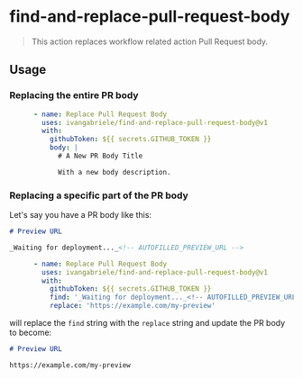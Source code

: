# find-and-replace-pull-request-body

> This action replaces workflow related action Pull Request body.

## Usage

### Replacing the entire PR body

```yml
      - name: Replace Pull Request Body
        uses: ivangabriele/find-and-replace-pull-request-body@v1
        with:
          githubToken: ${{ secrets.GITHUB_TOKEN }}
          body: |
            # A New PR Body Title

            With a new body description.
```

### Replacing a specific part of the PR body

Let's say you have a PR body like this:

```md
# Preview URL

_Waiting for deployment..._<!-- AUTOFILLED_PREVIEW_URL -->
```

```yml
      - name: Replace Pull Request Body
        uses: ivangabriele/find-and-replace-pull-request-body@v1
        with:
          githubToken: ${{ secrets.GITHUB_TOKEN }}
          find: '_Waiting for deployment..._<!-- AUTOFILLED_PREVIEW_URL -->'
          replace: 'https://example.com/my-preview'
```

will replace the `find` string with the `replace` string and update the PR body to become:

```md
# Preview URL

https://example.com/my-preview
```
